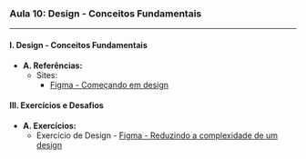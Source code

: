 ### **Aula 10: Design - Conceitos Fundamentais**

---

#### **I. Design - Conceitos Fundamentais**

- **A. Referências:**
  - Sites:
    - [Figma - Começando em design](https://www.figma.com/resource-library/getting-started-in-design/)

#### **III. Exercícios e Desafios**

- **A. Exercícios:**
  - Exercício de Design - [Figma - Reduzindo a complexidade de um design](https://www.figma.com/resource-library/reducing-design-complexity/)
